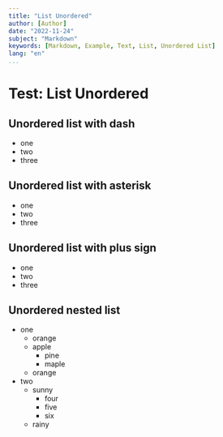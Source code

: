 ```yaml
---
title: "List Unordered"
author: [Author]
date: "2022-11-24"
subject: "Markdown"
keywords: [Markdown, Example, Text, List, Unordered List]
lang: "en"
...
```


# Test: List Unordered

## Unordered list with dash

- one
- two
- three

## Unordered list with asterisk

* one
* two
* three

## Unordered list with plus sign

+ one
+ two
+ three

## Unordered nested list

- one
  - orange
  - apple
    * pine
    * maple
  - orange
- two
  + sunny
    * four
    * five
    * six
  + rainy
